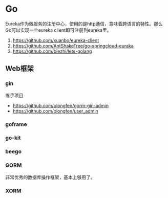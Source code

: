 # Go

Eureka作为微服务的注册中心，使用的是http通信，意味着跨语言的特性。那么Go可以实现一个eureka client即可注册到eureka里。

1. https://github.com/xuanbo/eureka-client
2. https://github.com/AntShakeTree/go-springcloud-euraka
1. https://github.com/biezhi/lets-golang


## Web框架

### gin

练手项目 
* https://github.com/olongfen/gorm-gin-admin
* https://github.com/olongfen/user_admin

### goframe

### go-kit

### beego

### GORM
非常优秀的数据库操作框架，基本上够用了。
### XORM